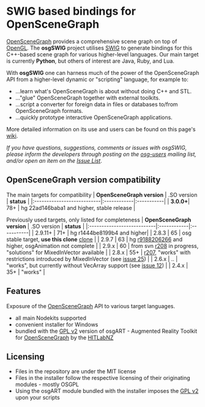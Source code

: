 # SWIG based bindings for OpenSceneGraph #

[OpenSceneGraph](http://www.openscenegraph.org) provides a comprehensive scene graph on top of [OpenGL](http://www.opengl.org/). The **osgSWIG** project utilises [SWIG](http://www.swig.org) to generate bindings for this C++-based scene graph for various higher-level languages. Our main target is currently **Python**, but others of interest are Java, Ruby,  and Lua.

With **osgSWIG** one can harness much of the power of the OpenSceneGraph API from a higher-level dynamic or "scripting" language, for example to:
  * ...learn what's OpenSceneGraph is about without doing C++ and STL.
  * ..."glue" OpenSceneGraph together with external toolkits.
  * ...script a converter for foreign data in files or databases to/from OpenSceneGraph formats.
  * ...quickly prototype interactive OpenSceneGraph applications.

More detailed information on its use and users can be found on this page's [wiki](http://code.google.com/p/osgswig/w/list).

_If you have questions, suggestions, comments or issues with osgSWIG, please inform the developers through posting on the [osg-users](http://www.openscenegraph.org/projects/osg/wiki/MailingLists) mailing list, and/or open an item on the [Issue List](http://code.google.com/p/osgswig/issues/list)_.

## OpenSceneGraph version compatibility ##
The main targets for compatibility
| **OpenSceneGraph version** | .SO version | **status** |
|:---------------------------|:------------|:-----------|
| **3.0.0+**| 78+         | hg 22ad146baba1 and higher, stable release |

Previously used targets, only listed for completeness
| **OpenSceneGraph version** | .SO version | **status** |
|:---------------------------|:------------|:-----------|
| 2.9.11+                    | 71+         | hg r1444be8199b4 and higher|
| 2.8.3                      | 65          | osg stable target, **use this clone** [clone](http://code.google.com/r/megamillerzoid-stable-osg/source/browse) |
| 2.9.7                      | 63          | hg [r9188206266](https://code.google.com/p/osgswig/source/detail?r=9188206266) and higher, osgAnimation not complete |
| 2.9.x                      | 60          | from svn [r208](https://code.google.com/p/osgswig/source/detail?r=208) in progress, "solutions" for MixedInVector available |
| 2.8.x                      | 55+         | [r207](https://code.google.com/p/osgswig/source/detail?r=207), "works" with restrictions introduced by MixedInVector (see [issue 25](http://code.google.com/p/osgswig/issues/detail?id=12)) |
| 2.6.x                      | ..          | "works", but currently without VecArray support (see [issue 12](http://code.google.com/p/osgswig/issues/detail?id=12)) |
| 2.4.x                      | 35+         | "works"    |

## Features ##

Exposure of the
[OpenSceneGraph](http://www.openscenegraph.org) API to various target languages.

  * all main Nodekits supported
  * convenient installer for Windows
  * bundled with the [GPL v2](http://www.gnu.org/licenses/old-licenses/gpl-2.0.html) version of osgART - Augmented Reality Toolkit for [OpenSceneGraph](http://www.openscenegraph.org) by the [HITLabNZ](http://www.hitlabnz.org)


## Licensing ##

  * Files in the repository are under the MIT license
  * Files in the installer follow the respective licensing of their originating modules - mostly OSGPL
  * Using the osgART module bundled with the installer imposes the [GPL v2](http://www.gnu.org/licenses/old-licenses/gpl-2.0.html) upon your scripts



